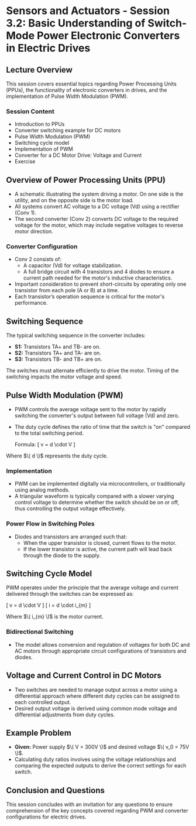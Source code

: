 # Sensors and Actuators - Session 3.2: Basic Understanding of Switch-Mode Power Electronic Converters in Electric Drives

## Lecture Overview
This session covers essential topics regarding Power Processing Units (PPUs), the functionality of electronic converters in drives, and the implementation of Pulse Width Modulation (PWM).

### Session Content
- Introduction to PPUs 
- Converter switching example for DC motors 
- Pulse Width Modulation (PWM) 
- Switching cycle model 
- Implementation of PWM 
- Converter for a DC Motor Drive: Voltage and Current 
- Exercise

## Overview of Power Processing Units (PPU)
- A schematic illustrating the system driving a motor. On one side is the utility, and on the opposite side is the motor load.
- All systems convert AC voltage to a DC voltage (Vd) using a rectifier (Conv 1).
- The second converter (Conv 2) converts DC voltage to the required voltage for the motor, which may include negative voltages to reverse motor direction.

### Converter Configuration
- Conv 2 consists of:
  - A capacitor (Vd) for voltage stabilization.
  - A full bridge circuit with 4 transistors and 4 diodes to ensure a current path needed for the motor's inductive characteristics.
- Important consideration to prevent short-circuits by operating only one transistor from each pole (A or B) at a time.
- Each transistor’s operation sequence is critical for the motor's performance.

## Switching Sequence
The typical switching sequence in the converter includes:
- **S1:** Transistors TA+ and TB- are on.
- **S2:** Transistors TA+ and TA- are on.
- **S3:** Transistors TB- and TB+ are on.

The switches must alternate efficiently to drive the motor. Timing of the switching impacts the motor voltage and speed.

## Pulse Width Modulation (PWM)
- PWM controls the average voltage sent to the motor by rapidly switching the converter's output between full voltage (Vd) and zero.
- The duty cycle defines the ratio of time that the switch is "on" compared to the total switching period.
  
  Formula:
  \[
  v = d \cdot V
  \]

Where $\( d \)$ represents the duty cycle.

### Implementation
- PWM can be implemented digitally via microcontrollers, or traditionally using analog methods.
- A triangular waveform is typically compared with a slower varying control voltage to determine whether the switch should be on or off, thus controlling the output voltage effectively.

### Power Flow in Switching Poles
- Diodes and transistors are arranged such that:
  - When the upper transistor is closed, current flows to the motor.
  - If the lower transistor is active, the current path will lead back through the diode to the supply.
  
## Switching Cycle Model
PWM operates under the principle that the average voltage and current delivered through the switches can be expressed as:
  
  \[
  v = d \cdot V
  \]
  \[
  i = d \cdot i_{m}
  \]

Where $\( i_{m} \)$ is the motor current.

### Bidirectional Switching
- The model allows conversion and regulation of voltages for both DC and AC motors through appropriate circuit configurations of transistors and diodes.

## Voltage and Current Control in DC Motors
- Two switches are needed to manage output across a motor using a differential approach where different duty cycles can be assigned to each controlled output.
- Desired output voltage is derived using common mode voltage and differential adjustments from duty cycles.

## Example Problem
- **Given:** Power supply $\( V = 300V \)$ and desired voltage $\( v_0 = 75V \)$.
- Calculating duty ratios involves using the voltage relationships and comparing the expected outputs to derive the correct settings for each switch.

## Conclusion and Questions
This session concludes with an invitation for any questions to ensure comprehension of the key concepts covered regarding PWM and converter configurations for electric drives.